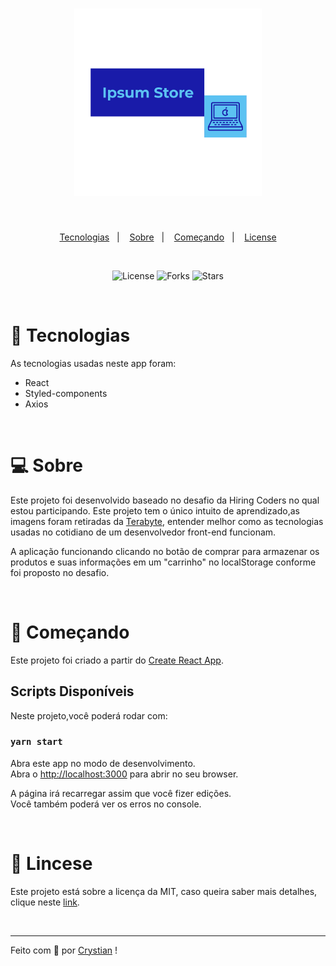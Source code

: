 <h1 align="center">
    <img alt='Logo da Ipsum Store' src='src/images/logo.png' width='300px'>
</h1>

<br>

<p align='center'>
    <a href="#tecnologias">Tecnologias</a>&nbsp;&nbsp;&nbsp;|&nbsp;&nbsp;&nbsp;
  <a href="#sobre">Sobre</a>&nbsp;&nbsp;&nbsp;|&nbsp;&nbsp;&nbsp;
  <a href="#começando">Começando</a>&nbsp;&nbsp;&nbsp;|&nbsp;&nbsp;&nbsp;
  <a href="#license">License</a>
</p>

<br>

<p align="center">
  <img  src="https://img.shields.io/static/v1?label=license&message=MIT&color=5cc2f2&labelColor=191ba9" alt="License">
  
  <img src="https://img.shields.io/github/forks/CrysLef/gama-repo?label=forks&message=MIT&color=5cc2f2&labelColor=191ba9" alt="Forks">     

  <img src="https://img.shields.io/github/stars/CrysLef/gama-repo?label=stars&message=MIT&color=5cc2f2&labelColor=191ba9" alt="Stars">
</p>

<br >

# 🤖 Tecnologias

As tecnologias usadas neste app foram:

* React
* Styled-components
* Axios

<br>

# 💻 Sobre

Este projeto foi desenvolvido baseado no desafio da Hiring Coders no qual estou participando. Este projeto tem o único intuito de aprendizado,as imagens foram retiradas da [Terabyte](https://www.terabyteshop.com.br), entender melhor como as tecnologias usadas no cotidiano de um desenvolvedor front-end funcionam.

A aplicação funcionando clicando no botão de comprar para armazenar os produtos e suas informações em um "carrinho" no localStorage conforme foi proposto no desafio.



<br>


# 🚀 Começando

Este projeto foi criado a partir do [Create React App](https://github.com/facebook/create-react-app).

## Scripts Disponíveis

Neste projeto,você poderá rodar com:

### `yarn start`

Abra este app no modo de desenvolvimento.\
Abra o [http://localhost:3000](http://localhost:3000) para abrir no seu browser.

A página irá recarregar assim que você fizer edições.\
Você também poderá ver os erros no console.

<br>

# 📝 Lincese

Este projeto está sobre a licença da MIT, caso queira saber mais detalhes, clique neste [link](https://github.com/CrysLef/challenge2.0-hc/blob/main/LICENSE).

<br>

-----

Feito com 💙 por [Crystian](https://www.linkedin.com/in/crystian-lefundes/) !